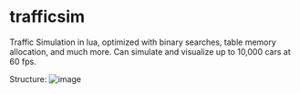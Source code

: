 # trafficsim
Traffic Simulation in lua, optimized with binary searches, table memory allocation, and much more. Can simulate and visualize up to 10,000 cars at 60 fps.

Structure:
![image](https://user-images.githubusercontent.com/45469342/214618767-9ade8d0b-41f5-4cd6-8728-0b565c507f41.png)
